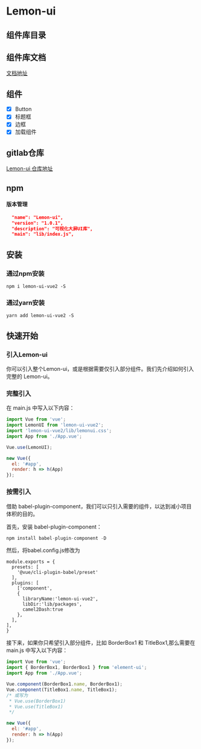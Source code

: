# Lemon-ui

## 组件库目录

## 组件库文档

[文档地址](http://39.99.228.188:8003/)

## 组件

- [x] Button
- [x] 标题框
- [x] 边框
- [x] 加载组件

## gitlab仓库

[Lemon-ui 仓库地址](https://github.com/the-lemonboy/lemon-ui)



## npm

#### 版本管理
```json
  "name": "Lemon-ui",
  "version": "1.0.1", 
  "description": "可视化大屏UI库",
  "main": "lib/index.js",
```

## 安装
### 通过npm安装
```shell
npm i lemon-ui-vue2 -S
```

### 通过yarn安装
``` shell
yarn add lemon-ui-vue2 -S
```

## 快速开始
### 引入Lemon-ui
你可以引入整个Lemon-ui，或是根据需要仅引入部分组件。我们先介绍如何引入完整的 Lemon-ui。

### 完整引入
在 main.js 中写入以下内容：

```javascript
import Vue from 'vue';
import LemonUI from 'lemon-ui-vue2';
import 'lemon-ui-vue2/lib/lemonui.css';
import App from './App.vue';

Vue.use(LemonUI);

new Vue({
  el: '#app',
  render: h => h(App)
});
```

### 按需引入
借助 babel-plugin-component，我们可以只引入需要的组件，以达到减小项目体积的目的。

首先，安装 babel-plugin-component：
```javascript
npm install babel-plugin-component -D
```
然后，将babel.config.js修改为
```javascripte
module.exports = {
  presets: [
    '@vue/cli-plugin-babel/preset'
  ],
  plugins: [
    ['component',
    {
      libraryName:'lemon-ui-vue2',
      libDir:'lib/packages',
      camel2Dash:true
    },
  ],
],
}
```
接下来，如果你只希望引入部分组件，比如 BorderBox1 和 TitleBox1,那么需要在 main.js 中写入以下内容：
```javascript
import Vue from 'vue';
import { BorderBox1, BorderBox1 } from 'element-ui';
import App from './App.vue';

Vue.component(BorderBox1.name, BorderBox1);
Vue.component(TitleBox1.name, TitleBox1);
/* 或写为
 * Vue.use(BorderBox1)
 * Vue.use(TitleBox1)
 */

new Vue({
  el: '#app',
  render: h => h(App)
});
```

